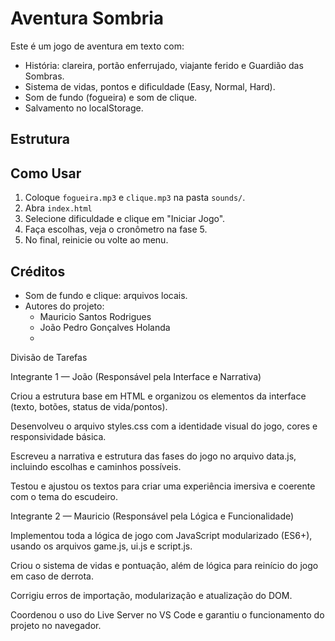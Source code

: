 
# Aventura Sombria

Este é um jogo de aventura em texto com:

- História: clareira, portão enferrujado, viajante ferido e Guardião das Sombras.
- Sistema de vidas, pontos e dificuldade (Easy, Normal, Hard).
- Som de fundo (fogueira) e som de clique.
- Salvamento no localStorage.

## Estrutura

## Como Usar
1. Coloque `fogueira.mp3` e `clique.mp3` na pasta `sounds/`.
2. Abra `index.html`
3. Selecione dificuldade e clique em "Iniciar Jogo".
4. Faça escolhas, veja o cronômetro na fase 5.
5. No final, reinicie ou volte ao menu.

## Créditos
- Som de fundo e clique: arquivos locais.
- Autores do projeto:
  - Mauricio Santos Rodrigues
  - João Pedro Gonçalves Holanda
  - 
Divisão de Tarefas

Integrante 1 — João (Responsável pela Interface e Narrativa)

Criou a estrutura base em HTML e organizou os elementos da interface (texto, botões, status de vida/pontos).

Desenvolveu o arquivo styles.css com a identidade visual do jogo, cores e responsividade básica.

Escreveu a narrativa e estrutura das fases do jogo no arquivo data.js, incluindo escolhas e caminhos possíveis.

Testou e ajustou os textos para criar uma experiência imersiva e coerente com o tema do escudeiro.

Integrante 2 — Mauricio (Responsável pela Lógica e Funcionalidade)

Implementou toda a lógica de jogo com JavaScript modularizado (ES6+), usando os arquivos game.js, ui.js e script.js.

Criou o sistema de vidas e pontuação, além de lógica para reinício do jogo em caso de derrota.

Corrigiu erros de importação, modularização e atualização do DOM.

Coordenou o uso do Live Server no VS Code e garantiu o funcionamento do projeto no navegador.



